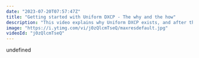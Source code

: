 ```yaml
---
date: "2023-07-20T07:57:47Z"
title: "Getting started with Uniform DXCP - The why and the how"
description: "This video explains why Uniform DXCP exists, and after that, it explains how to actually get started.\n\nJoin us on discord to ask your questions https://uniform.to/discord\n\n00:00 The why\n12:27 The how"
image: "https://i.ytimg.com/vi/j0zQlcmTseQ/maxresdefault.jpg"
videoId: "j0zQlcmTseQ"
---
```


undefined